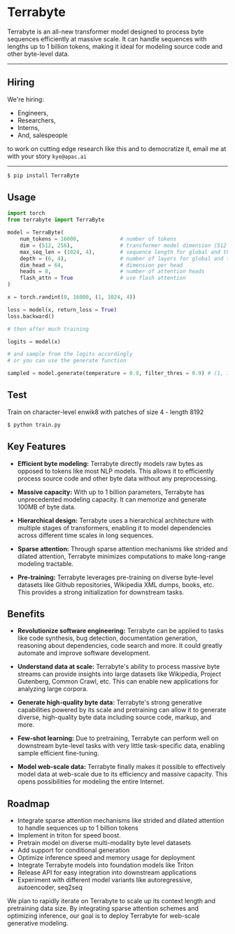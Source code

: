 
# Terrabyte

Terrabyte is an all-new transformer model designed to process byte sequences efficiently at massive scale. It can handle sequences with lengths up to 1 billion tokens, making it ideal for modeling source code and other byte-level data.

-----
## Hiring
We're hiring:
* Engineers, 
* Researchers, 
* Interns, 
* And, salespeople 

to work on cutting edge research like this and to democratize it, email me at with your story `kye@apac.ai`

----------

```bash
$ pip install TerraByte
```

## Usage

```python
import torch
from terrabyte import TerraByte 

model = TerraByte(
    num_tokens = 16000,             # number of tokens
    dim = (512, 256),               # transformer model dimension (512 for coarsest, 256 for fine in this example)
    max_seq_len = (1024, 4),        # sequence length for global and then local. this can be more than 2
    depth = (6, 4),                 # number of layers for global and then local. this can be more than 2, but length must match the max_seq_len's
    dim_head = 64,                  # dimension per head
    heads = 8,                      # number of attention heads
    flash_attn = True               # use flash attention
)

x = torch.randint(0, 16000, (1, 1024, 4))

loss = model(x, return_loss = True)
loss.backward()

# then after much training

logits = model(x)

# and sample from the logits accordingly
# or you can use the generate function

sampled = model.generate(temperature = 0.9, filter_thres = 0.9) # (1, 1024, 4)
```

## Test

Train on character-level enwik8 with patches of size 4 - length 8192

```bash
$ python train.py
```


## Key Features

- **Efficient byte modeling:** Terrabyte directly models raw bytes as opposed to tokens like most NLP models. This allows it to efficiently process source code and other byte data without any preprocessing.

- **Massive capacity:** With up to 1 billion parameters, Terrabyte has unprecedented modeling capacity. It can memorize and generate 100MB of byte data.

- **Hierarchical design:** Terrabyte uses a hierarchical architecture with multiple stages of transformers, enabling it to model dependencies across different time scales in long sequences. 

- **Sparse attention:** Through sparse attention mechanisms like strided and dilated attention, Terrabyte minimizes computations to make long-range modeling tractable.

- **Pre-training:** Terrabyte leverages pre-training on diverse byte-level datasets like Github repositories, Wikipedia XML dumps, books, etc. This provides a strong initialization for downstream tasks.

## Benefits

- **Revolutionize software engineering:** Terrabyte can be applied to tasks like code synthesis, bug detection, documentation generation, reasoning about dependencies, code search and more. It could greatly automate and improve software development.

- **Understand data at scale:** Terrabyte's ability to process massive byte streams can provide insights into large datasets like Wikipedia, Project Gutenberg, Common Crawl, etc. This can enable new applications for analyzing large corpora.

- **Generate high-quality byte data:** Terrabyte's strong generative capabilities powered by its scale and pretraining can allow it to generate diverse, high-quality byte data including source code, markup, and more.

- **Few-shot learning:** Due to pretraining, Terrabyte can perform well on downstream byte-level tasks with very little task-specific data, enabling sample efficient fine-tuning.

- **Model web-scale data:** Terrabyte finally makes it possible to effectively model data at web-scale due to its efficiency and massive capacity. This opens possibilities for modeling the entire Internet.


## Roadmap

- Integrate sparse attention mechanisms like strided and dilated attention to handle sequences up to 1 billion tokens
- Implement in triton for speed boost.
- Pretrain model on diverse multi-modality byte level datasets
- Add support for conditional generation 
- Optimize inference speed and memory usage for deployment
- Integrate Terrabyte models into foundation models like Triton
- Release API for easy integration into downstream applications
- Experiment with different model variants like autoregressive, autoencoder, seq2seq

We plan to rapidly iterate on Terrabyte to scale up its context length and pretraining data size. By integrating sparse attention schemes and optimizing inference, our goal is to deploy Terrabyte for web-scale generative modeling.